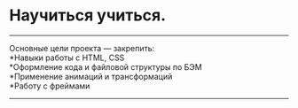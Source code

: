 # Научиться учиться.

---

Основные цели проекта — закрепить:  
*Навыки работы с HTML, CSS  
*Оформление кода и файловой структуры по БЭМ  
*Применение анимаций и трансформаций  
*Работу с фреймами

---

